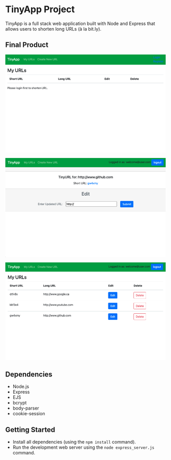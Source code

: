 # TinyApp Project

TinyApp is a full stack web application built with Node and Express that allows users to shorten long URLs (à la bit.ly).

## Final Product

!["Screenshot of URLs page when not logged in"](https://github.com/smjeffery22/tinyapp/blob/master/docs/urls-page-empty.png?raw=true)

!["Screenshot of the page showing the short URL link and the section where URL can be edited"](https://github.com/smjeffery22/tinyapp/blob/master/docs/urls-shortURL.png?raw=true)

!["Screenshot of URLs page showing the URLs created"](https://github.com/smjeffery22/tinyapp/blob/master/docs/urls-page-list.png?raw=true)

## Dependencies

- Node.js
- Express
- EJS
- bcrypt
- body-parser
- cookie-session

## Getting Started

- Install all dependencies (using the `npm install` command).
- Run the development web server using the `node express_server.js` command.